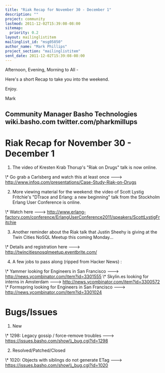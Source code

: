 ```yaml
---
title: "Riak Recap for November 30 - December 1"
description: ""
project: community
lastmod: 2011-12-02T15:39:08-08:00
sitemap:
  priority: 0.2
layout: mailinglistitem
mailinglist_id: "msg05850"
author_name: "Mark Phillips"
project_section: "mailinglistitem"
sent_date: 2011-12-02T15:39:08-08:00
---
```



Afternoon, Evening, Morning to All -

Here's a short Recap to take you into the weekend.

Enjoy.

Mark

Community Manager
Basho Technologies
wiki.basho.com
twitter.com/pharkmillups
------------------------------------

Riak Recap for November 30 - December 1
================================

1) The video of Kresten Krab Thorup's "Riak on Drugs" talk is now online.

\\* Go grab a Carlsberg and watch this at least once ---&gt;
http://www.infoq.com/presentations/Case-Study-Riak-on-Drugs

2) More viewing material for the weekend: the video of Scott Lystig
Fritchie's "DTrace and Erlang: a new beginning" talk from the
Stockholm Erlang User Conference is online.

\\* Watch here ---&gt;
http://www.erlang-factory.com/conference/ErlangUserConference2011/speakers/ScottLystigFritchie

3) Another reminder about the Riak talk that Justin Sheehy is giving
at the Twin Cities NoSQL Meetup this coming Monday...

\\* Details and registration here ---&gt;
http://twincitiesnosqlmeetup.eventbrite.com/

4) A few jobs to pass along (ripped from Hacker News) :

\\* Yammer looking for Engineers in San Francisco ---&gt;
http://news.ycombinator.com/item?id=3301555
\\* Skylin.es looking for interns in Amsterdam ---&gt;
http://news.ycombinator.com/item?id=3300572
\\* Formspring looking for Engineers in San Francisco ---&gt;
http://news.ycombinator.com/item?id=3301024

# Bugs/Issues

1) New

\\* 1298: Legacy gossip / force-remove troubles ---&gt;
https://issues.basho.com/show\\_bug.cgi?id=1298

2) Resolved/Patched/Closed

\\* 1020: Objects with siblings do not generate ETag ---&gt;
https://issues.basho.com/show\\_bug.cgi?id=1020


